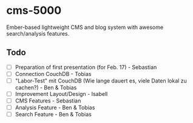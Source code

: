 # cms-5000
Ember-based lightweight CMS and blog system with awesome search/analysis features.

## Todo
- [ ] Preparation of first presentation (for Feb. 17) - Sebastian
- [ ] Connection CouchDB - Tobias
- [ ] "Labor-Test" mit CouchDB (Wie lange dauert es, viele Daten lokal zu cachen?) - Ben & Tobias
- [ ] Improvement Layout/Design - Isabell
- [ ] CMS Features - Sebastian
- [ ] Analysis Feature - Ben & Tobias
- [ ] Search Feature - Ben & Tobias
